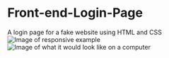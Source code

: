 # Front-end-Login-Page
A login page for a fake website using HTML and CSS
![Image of responsive example](https://imgur.com/jwJyXzv)
![Image of what it would look like on a computer](https://imgur.com/MnGNt91)
